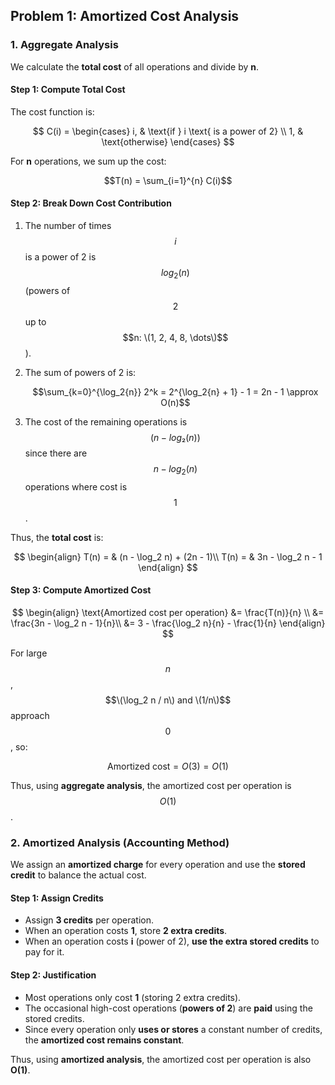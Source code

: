 
## Problem 1: Amortized Cost Analysis
### **1. Aggregate Analysis**
We calculate the **total cost** of all operations and divide by **n**.

#### **Step 1: Compute Total Cost**
The cost function is:

$$
C(i) =
\begin{cases}
i, & \text{if } i \text{ is a power of 2} \\
1, & \text{otherwise}
\end{cases}
$$

For **n** operations, we sum up the cost:

$$T(n) = \sum_{i=1}^{n} C(i)$$

#### **Step 2: Break Down Cost Contribution**
1. The number of times $$i$$ is a power of 2 is $$log_2(n)$$ (powers of $$2$$ up to $$n: \(1, 2, 4, 8, \dots\)$$).
2. The sum of powers of 2 is:

   $$\sum_{k=0}^{\log_2{n}} 2^k = 2^{\log_2{n} + 1} - 1 = 2n - 1 \approx O(n)$$

3. The cost of the remaining operations is $$(n - log₂(n))$$ since there are $$n - log_2(n)$$ operations where cost is $$1$$.

Thus, the **total cost** is:

$$
\begin{align}
T(n) = & (n - \log_2 n) + (2n - 1)\\
T(n) = & 3n - \log_2 n - 1
\end{align}
$$


#### **Step 3: Compute Amortized Cost**
$$
\begin{align}
\text{Amortized cost per operation} &= \frac{T(n)}{n} \\
&= \frac{3n - \log_2 n - 1}{n}\\
&= 3 - \frac{\log_2 n}{n} - \frac{1}{n}
\end{align}
$$


For large $$n$$, $$\(\log_2 n / n\) and \(1/n\)$$ approach $$0$$, so:

$$
\text{Amortized cost} = O(3) = O(1)
$$

Thus, using **aggregate analysis**, the amortized cost per operation is $$O(1)$$.


### **2. Amortized Analysis (Accounting Method)**

We assign an **amortized charge** for every operation and use the **stored credit** to balance the actual cost.

#### **Step 1: Assign Credits**
- Assign **3 credits** per operation.
- When an operation costs **1**, store **2 extra credits**.
- When an operation costs **i** (power of 2), **use the extra stored credits** to pay for it.

#### **Step 2: Justification**
- Most operations only cost **1** (storing 2 extra credits).
- The occasional high-cost operations (**powers of 2**) are **paid** using the stored credits.
- Since every operation only **uses or stores** a constant number of credits, the **amortized cost remains constant**.

Thus, using **amortized analysis**, the amortized cost per operation is also **O(1)**.

